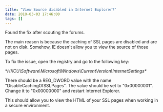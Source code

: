 ```yaml
---
title: "View Source disabled in Internet Explorer?"
date: 2010-03-03 17:46:00
tags: []
---
```


Found the fix after scouting the forums.

The main reason is because the caching of SSL pages are disabled and are not on disk. Somehow, IE doesn't allow you to view the source of those pages.

To fix the issue, open the registry and go to the following key:

**HKCU\Software\Microsoft\Windows\CurrentVersion\InternetSettings\**

There should be a REG_DWORD value with the name "DisableCachingOfSSLPages". The value should be set to "0x00000001". Change it to "0x00000000" and restart Internet Explorer.

This should allow you to view the HTML of your SSL pages when working in a secure environment.

